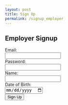 ```yaml
---
layout: post
title: Sign Up
permalink: /signup_employer
---
```


<html lang="en">
<head>
    <meta charset="UTF-8">
    <meta name="viewport" content="width=device-width, initial-scale=1.0">
    <title>Employer Signup</title>
</head>
<body>
    <h2>Employer Signup</h2>
    <form id="employerSignupForm">
        <label for="email">Email:</label><br>
        <input type="email" id="email" name="email" required><br>
        <label for="password">Password:</label><br>
        <input type="password" id="password" name="password" required><br>
        <label for="name">Name:</label><br>
        <input type="text" id="name" name="name" required><br>
        <label for="dob">Date of Birth:</label><br>
        <input type="date" id="dob" name="dob" required><br>
        <button type="submit">Sign Up</button>
    </form>
    <p id="signupMessage"></p>
    <script>
        document.getElementById("employerSignupForm").addEventListener("submit", function(event) {
            event.preventDefault();
            const formData = new FormData(this);
            fetch('https://localhost:8091/api/employer/signup', {
                method: 'POST',
                body: formData
            })
            .then(response => response.json())
            .then(data => {
                if (data.success) {
                    window.location.href = '/employer_dashboard'; // Redirect to employer dashboard on successful signup
                } else {
                    document.getElementById("signupMessage").innerText = data.message;
                }
            })
            .catch(error => console.error('Error:', error));
        });
    </script>
</body>
</html>
